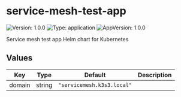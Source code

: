 # service-mesh-test-app

![Version: 1.0.0](https://img.shields.io/badge/Version-1.0.0-informational?style=flat-square) ![Type: application](https://img.shields.io/badge/Type-application-informational?style=flat-square) ![AppVersion: 1.0.0](https://img.shields.io/badge/AppVersion-1.0.0-informational?style=flat-square)

Service mesh test app Helm chart for Kubernetes

## Values

| Key | Type | Default | Description |
|-----|------|---------|-------------|
| domain | string | `"servicemesh.k3s3.local"` |  |

